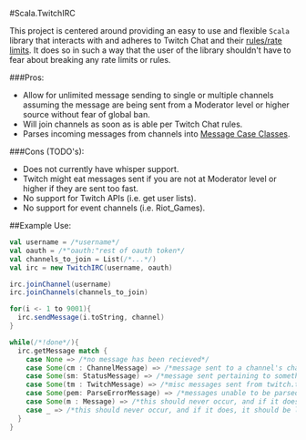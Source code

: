 #Scala.TwitchIRC

This project is centered around providing an easy to use and flexible `Scala` library that interacts with and adheres to Twitch Chat and their [rules/rate limits](https://github.com/justintv/Twitch-API/blob/master/IRC.md). It does so in such a way that the user of the library shouldn't have to fear about breaking any rate limits or rules.

###Pros:
- Allow for unlimited message sending to single or multiple channels assuming the message are being sent from a Moderator level or higher source without fear of global ban.
- Will join channels as soon as is able per Twitch Chat rules.
- Parses incoming messages from channels into [Message Case Classes](https://github.com/0Seren/Scala.TwitchIRC/blob/master/TwitchIRC/Message.scala).

###Cons (TODO's):
- Does not currently have whisper support.
- Twitch might eat messages sent if you are not at Moderator level or higher if they are sent too fast.
- No support for Twitch APIs (i.e. get user lists).
- No support for event channels (i.e. Riot_Games).

##Example Use:
```scala
val username = /*username*/
val oauth = /*"oauth:"rest of oauth token*/
val channels_to_join = List(/*...*/)
val irc = new TwitchIRC(username, oauth)

irc.joinChannel(username)
irc.joinChannels(channels_to_join)

for(i <- 1 to 9001){
  irc.sendMessage(i.toString, channel)
}

while(/*!done*/){
  irc.getMessage match {
    case None => /*no message has been recieved*/
    case Some(cm : ChannelMessage) => /*message sent to a channel's chat*/
    case Some(sm: StatusMessage) => /*message sent pertaining to something like "sub mode on"*/
    case Some(tm : TwitchMessage) => /*misc messages sent from twitch.tv*/
    case Some(pem: ParseErrorMessage) => /*messages unable to be parsed (should be logged and reported here)*/
    case Some(m : Message) => /*this should never occur, and if it does, it should be logged and reported here)*/
    case _ => /*this should never occur, and if it does, it should be logged and reported here)*/
  }
}
```
